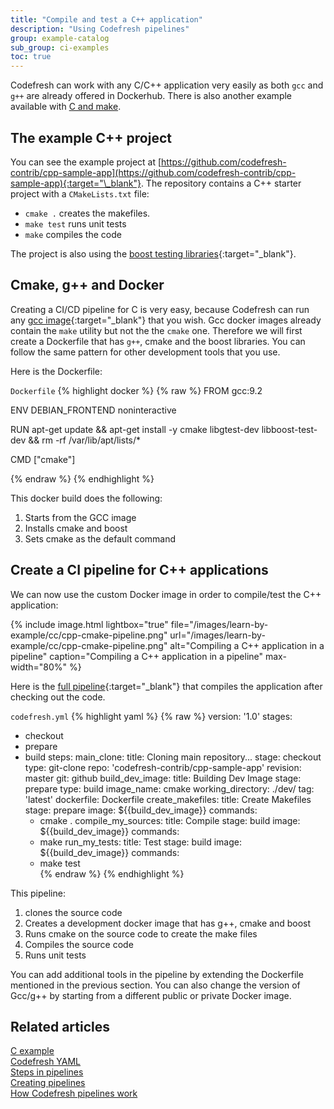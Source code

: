 ```yaml
---
title: "Compile and test a C++ application"
description: "Using Codefresh pipelines"
group: example-catalog
sub_group: ci-examples
toc: true
---
```


Codefresh can work with any C/C++ application very easily as both `gcc` and `g++` are already offered in Dockerhub. There is also another example available with [C and make]({{site.baseurl}}/docs/example-catalog/ci-examples/c-make).

## The example C++ project

You can see the example project at [https://github.com/codefresh-contrib/cpp-sample-app](https://github.com/codefresh-contrib/cpp-sample-app){:target="\_blank"}. The repository contains a C++ starter project with a `CMakeLists.txt` file:

* `cmake .` creates the makefiles.
* `make test` runs unit tests
* `make` compiles the code

The project is also using the [boost testing libraries](https://www.boost.org/){:target="\_blank"}.

## Cmake, g++ and Docker 

Creating a CI/CD pipeline for C is very easy, because Codefresh can run any [gcc image](https://hub.docker.com/_/gcc/){:target="\_blank"} that you wish. Gcc docker images already contain the `make` utility but not the the `cmake` one. Therefore we will first create a Dockerfile that has `g++`, cmake and the boost libraries. You can follow the same pattern for other development tools that you use.


Here is the Dockerfile:

 `Dockerfile`
{% highlight docker %}
{% raw %}
FROM gcc:9.2

ENV DEBIAN_FRONTEND noninteractive

RUN apt-get update && apt-get install -y cmake libgtest-dev libboost-test-dev && rm -rf /var/lib/apt/lists/* 

CMD ["cmake"]

{% endraw %}
{% endhighlight %}

This docker build does the following:

1. Starts from the GCC image
1. Installs cmake and boost
1. Sets cmake as the default command

## Create a CI pipeline for C++ applications

We can now use the custom Docker image in order to compile/test the C++ application:

{% include image.html 
lightbox="true" 
file="/images/learn-by-example/cc/cpp-cmake-pipeline.png" 
url="/images/learn-by-example/cc/cpp-cmake-pipeline.png" 
alt="Compiling a C++ application in a pipeline"
caption="Compiling a C++ application in a pipeline"
max-width="80%" 
%}

Here is the [full pipeline](https://github.com/codefresh-contrib/cpp-sample-app/blob/master/codefresh.yml){:target="\_blank"} that compiles the application after checking out the code.

 `codefresh.yml`
{% highlight yaml %}
{% raw %}
version: '1.0'
stages:
  - checkout
  - prepare
  - build
steps:
  main_clone:
    title: Cloning main repository...
    stage: checkout
    type: git-clone
    repo: 'codefresh-contrib/cpp-sample-app'
    revision: master
    git: github
  build_dev_image:
    title: Building Dev Image
    stage: prepare
    type: build
    image_name: cmake
    working_directory: ./dev/
    tag: 'latest'
    dockerfile: Dockerfile
  create_makefiles:
    title: Create Makefiles
    stage: prepare
    image: ${{build_dev_image}}
    commands:
      - cmake .
  compile_my_sources:
    title: Compile
    stage: build
    image: ${{build_dev_image}}
    commands:
      - make
  run_my_tests:
    title: Test
    stage: build
    image: ${{build_dev_image}}
    commands:
      - make test     
{% endraw %}
{% endhighlight %}

This pipeline:

1. clones the source code
1. Creates a development docker image that has g++, cmake and boost
1. Runs cmake on the source code to create the make files
1. Compiles the source code
1. Runs unit tests

You can add additional tools in the pipeline by extending the Dockerfile mentioned in the previous section. You can also
change the version of Gcc/g++ by starting from a different public or private Docker image.


## Related articles
[C example]({{site.baseurl}}/docs/example-catalog/ci-examples/c-make/)  
[Codefresh YAML]({{site.baseurl}}/docs/pipelines/what-is-the-codefresh-yaml/)  
[Steps in pipelines]({{site.baseurl}}/docs/codefresh-yaml/steps/)  
[Creating pipelines]({{site.baseurl}}/docs/pipelines/pipelines/)  
[How Codefresh pipelines work]({{site.baseurl}}/docs/pipelines/introduction-to-codefresh-pipelines/)  